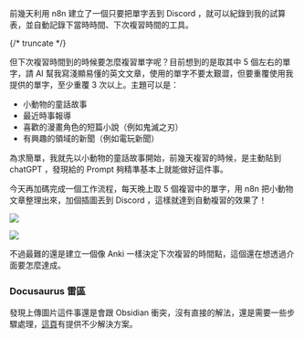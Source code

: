 
前幾天利用 n8n 建立了一個只要把單字丟到 Discord ，就可以紀錄到我的試算表，並自動記錄下當時時間、下次複習時間的工具。

{/* truncate */}

但下次複習時間到的時候要怎麼複習單字呢？目前想到的是取其中 5 個左右的單字，請 AI 幫我寫淺顯易懂的英文文章，使用的單字不要太艱澀，但要重覆使用我提供的單字，至少重覆 3 次以上。主題可以是：
* 小動物的童話故事
* 最近時事報導
* 喜歡的漫畫角色的短篇小說（例如鬼滅之刃）
* 有興趣的領域的新聞（例如電玩新聞）

為求簡單，我就先以小動物的童話故事開始，前幾天複習的時候，是主動貼到 chatGPT ，發現給的 Prompt 夠精準基本上就能做好這件事。

今天再加碼完成一個工作流程，每天晚上取 5 個複習中的單字，用 n8n 把小動物文章整理出來，加個插圖丟到 Discord ，這樣就達到自動複習的效果了！

![](https://memos.whyc.at/file/attachments/PQ8qZnKA7j9TNj96kjqEJs/image.png)

![](https://memos.whyc.at/file/attachments/YbiU5LdXwEqJ8w7YV6PZDe/image.png)

不過最難的還是建立一個像 Anki 一樣決定下次複習的時間點，這個還在想透過介面要怎麼達成。

### Docusaurus 雷區

發現上傳圖片這件事還是會跟 Obsidian 衝突，沒有直接的解法，還是需要一些步驟處理，[這頁](https://alex-flow-state.netlify.app/pkm/obs-docusau-cowork/)有提供不少解決方案。
